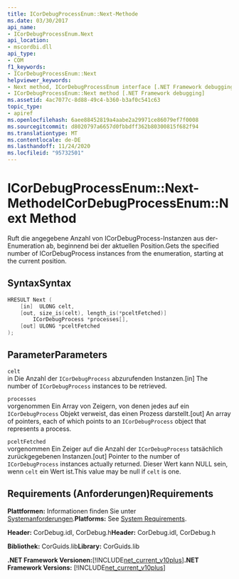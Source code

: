 ```yaml
---
title: ICorDebugProcessEnum::Next-Methode
ms.date: 03/30/2017
api_name:
- ICorDebugProcessEnum.Next
api_location:
- mscordbi.dll
api_type:
- COM
f1_keywords:
- ICorDebugProcessEnum::Next
helpviewer_keywords:
- Next method, ICorDebugProcessEnum interface [.NET Framework debugging]
- ICorDebugProcessEnum::Next method [.NET Framework debugging]
ms.assetid: 4ac7077c-8d88-49c4-b360-b3af0c541c63
topic_type:
- apiref
ms.openlocfilehash: 6aee88452819a4aabe2a29971ce86079ef7f0008
ms.sourcegitcommit: d8020797a6657d0fbbdff362b80300815f682f94
ms.translationtype: MT
ms.contentlocale: de-DE
ms.lasthandoff: 11/24/2020
ms.locfileid: "95732501"
---
```

# <a name="icordebugprocessenumnext-method"></a><span data-ttu-id="556e7-102">ICorDebugProcessEnum::Next-Methode</span><span class="sxs-lookup"><span data-stu-id="556e7-102">ICorDebugProcessEnum::Next Method</span></span>

<span data-ttu-id="556e7-103">Ruft die angegebene Anzahl von ICorDebugProcess-Instanzen aus der-Enumeration ab, beginnend bei der aktuellen Position.</span><span class="sxs-lookup"><span data-stu-id="556e7-103">Gets the specified number of ICorDebugProcess instances from the enumeration, starting at the current position.</span></span>  
  
## <a name="syntax"></a><span data-ttu-id="556e7-104">Syntax</span><span class="sxs-lookup"><span data-stu-id="556e7-104">Syntax</span></span>  
  
```cpp  
HRESULT Next (  
    [in]  ULONG celt,  
    [out, size_is(celt), length_is(*pceltFetched)]  
        ICorDebugProcess *processes[],  
    [out] ULONG *pceltFetched  
);  
```  
  
## <a name="parameters"></a><span data-ttu-id="556e7-105">Parameter</span><span class="sxs-lookup"><span data-stu-id="556e7-105">Parameters</span></span>  

 `celt`  
 <span data-ttu-id="556e7-106">in Die Anzahl der `ICorDebugProcess` abzurufenden Instanzen.</span><span class="sxs-lookup"><span data-stu-id="556e7-106">[in] The number of `ICorDebugProcess` instances to be retrieved.</span></span>  
  
 `processes`  
 <span data-ttu-id="556e7-107">vorgenommen Ein Array von Zeigern, von denen jedes auf ein `ICorDebugProcess` Objekt verweist, das einen Prozess darstellt.</span><span class="sxs-lookup"><span data-stu-id="556e7-107">[out] An array of pointers, each of which points to an `ICorDebugProcess` object that represents a process.</span></span>  
  
 `pceltFetched`  
 <span data-ttu-id="556e7-108">vorgenommen Ein Zeiger auf die Anzahl der `ICorDebugProcess` tatsächlich zurückgegebenen Instanzen.</span><span class="sxs-lookup"><span data-stu-id="556e7-108">[out] Pointer to the number of `ICorDebugProcess` instances actually returned.</span></span> <span data-ttu-id="556e7-109">Dieser Wert kann NULL sein, wenn `celt` ein Wert ist.</span><span class="sxs-lookup"><span data-stu-id="556e7-109">This value may be null if `celt` is one.</span></span>  
  
## <a name="requirements"></a><span data-ttu-id="556e7-110">Requirements (Anforderungen)</span><span class="sxs-lookup"><span data-stu-id="556e7-110">Requirements</span></span>  

 <span data-ttu-id="556e7-111">**Plattformen:** Informationen finden Sie unter [Systemanforderungen](../../get-started/system-requirements.md).</span><span class="sxs-lookup"><span data-stu-id="556e7-111">**Platforms:** See [System Requirements](../../get-started/system-requirements.md).</span></span>  
  
 <span data-ttu-id="556e7-112">**Header:** CorDebug.idl, CorDebug.h</span><span class="sxs-lookup"><span data-stu-id="556e7-112">**Header:** CorDebug.idl, CorDebug.h</span></span>  
  
 <span data-ttu-id="556e7-113">**Bibliothek:** CorGuids.lib</span><span class="sxs-lookup"><span data-stu-id="556e7-113">**Library:** CorGuids.lib</span></span>  
  
 <span data-ttu-id="556e7-114">**.NET Framework Versionen:**[!INCLUDE[net_current_v10plus](../../../../includes/net-current-v10plus-md.md)]</span><span class="sxs-lookup"><span data-stu-id="556e7-114">**.NET Framework Versions:** [!INCLUDE[net_current_v10plus](../../../../includes/net-current-v10plus-md.md)]</span></span>
